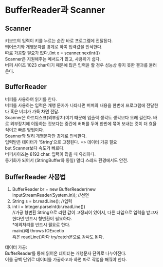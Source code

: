 # BufferReader과 Scanner

## Scanner
키보드의 입력이 키를 누르는 순간 바로 프로그램에 전달된다.  
띄어쓰기와 개행문자를 경계로 하여 입력값을 인식한다.  
따로 가공할 필요가 없다.(int x = scanner.nextInt())  
Scanner은 지원해주는 메서드가 많고, 사용하기 쉽다.  
버퍼 사이즈 1023 char이기 때문에 많은 입력을 할 경우 성능상 좋지 못한 결과를 불러온다.

## BufferReader
버퍼를 사용하여 읽기를 한다.  
버퍼를 사용하는 입력은 개행 문자가 나타나면 버퍼의 내용을 한번에 프로그램에 전달한다 혹은 버퍼가 가득 차면 전달.  
Scanner은 하드디스크(외부장치)이기 때문에 입출력 생각도 생각보다 오래 걸린다. 바로 외부장치에 이동하는 것보다는
중간에 버퍼를 두어 한번에 묶어 보내는 것이 더 효율적이고 빠른 방법이다.  
Scanner와 달리 개행문자만 경계로 인식한다.  
입력받은 데이터가 'String'으로 고정된다. => 데이터 가공 필요  
but Scanner보다 속도가 빠르다.  
버퍼사이즈는 8192 char. 입력이 많을 때 유리하다.  
동기화가 되어서 (StringBuffer와 동일) 멀티 스레드 환경에서도 안전.

## BufferReader 사용법
1. BufferReader br = new BufferReader(new InputStreamReader(System.in)); //선언
2. String s = br.readLine(); //입력
3. int i = Integer.parseInt(br.readLine())  
//가공 형변환
String으로 리턴 값이 고정되어 있어서, 다른 타입으로 입력을 받고자 한다면 반드시 형변환이 필요하다.  
*예외처리를 반드시 필요로 한다.  
main()에 throws IOExcetio  
혹은 readLine()마다 try/catch문으로 감싸도 된다.

데이터 가공:  
BufferReader를 통해 읽어온 데이터는 개행문자 단위로 나누어진다.  
이를 공백 단위로 데이터를 가공하고자 하면 따로 작업을 해줘야 한다.